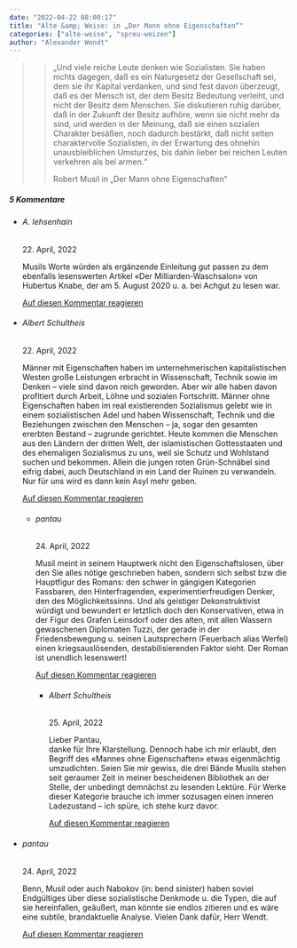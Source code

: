 ```yaml
---
date: "2022-04-22 08:00:17"
title: "Alte &amp; Weise: in „Der Mann ohne Eigenschaften“"
categories: ["alte-weise", "spreu-weizen"]
author: "Alexander Wendt"
---
```


>> „Und viele reiche Leute denken wie Sozialisten. Sie
>> haben nichts dagegen, daß es ein Naturgesetz der
>> Gesellschaft sei, dem sie ihr Kapital verdanken, und
>> sind fest davon überzeugt, daß es der Mensch ist,
>> der dem Besitz Bedeutung verleiht, und nicht der
>> Besitz dem Menschen. Sie diskutieren ruhig
>> darüber, daß in der Zukunft der Besitz aufhöre,
>> wenn sie nicht mehr da sind, und werden in der
>> Meinung, daß sie einen sozialen Charakter
>> besäßen, noch dadurch bestärkt, daß nicht selten
>> charaktervolle Sozialisten, in der Erwartung des
>> ohnehin unausbleiblichen Umsturzes, bis dahin
>> lieber bei reichen Leuten verkehren als bei armen.“
>> 
>> Robert Musil
>> in „Der Mann ohne Eigenschaften“

<!--more-->
<h5 class="comments-h">
5 Kommentare </h5>
<ul class="commentlist">
<li class="comment even thread-even depth-1 clearfix" id="li-comment-118128">
<h6 class="author">A. Iehsenhain</h6> <span class="date">22. April, 2022</span>



Musils Worte würden als ergänzende Einleitung gut passen zu dem ebenfalls lesenswerten Artikel «Der Milliarden-Waschsalon» von Hubertus Knabe, der am 5. August 2020 u. a. bei Achgut zu lesen war.

<a rel="nofollow" class="comment-reply-link" href="#comment-118128" data-commentid="118128" data-postid="15409" data-belowelement="comment-118128" data-respondelement="respond" data-replyto="Antworte auf A. Iehsenhain" aria-label="Antworte auf A. Iehsenhain">Auf diesen Kommentar reagieren</a> 


</li>
<li class="comment odd alt thread-odd thread-alt depth-1 clearfix" id="li-comment-118129">
<h6 class="author">Albert Schultheis</h6> <span class="date">22. April, 2022</span>



Männer mit Eigenschaften haben im unternehmerischen kapitalistischen Westen große Leistungen erbracht in Wissenschaft, Technik sowie im Denken &#8211; viele sind davon reich geworden. Aber wir alle haben davon profitiert durch Arbeit, Löhne und sozialen Fortschritt. Männer ohne Eigenschaften haben im real existierenden Sozialismus gelebt wie in einem sozialistischen Adel und haben Wissenschaft, Technik und die Beziehungen zwischen den Menschen &#8211; ja, sogar den gesamten ererbten Bestand &#8211; zugrunde gerichtet. Heute kommen die Menschen aus den Ländern der dritten Welt, der islamistischen Gottesstaaten und des ehemaligen Sozialismus zu uns, weil sie Schutz und Wohlstand suchen und bekommen. Allein die jungen roten Grün-Schnäbel sind eifrig dabei, auch Deutschland in ein Land der Ruinen zu verwandeln. Nur für uns wird es dann kein Asyl mehr geben.

<a rel="nofollow" class="comment-reply-link" href="#comment-118129" data-commentid="118129" data-postid="15409" data-belowelement="comment-118129" data-respondelement="respond" data-replyto="Antworte auf Albert Schultheis" aria-label="Antworte auf Albert Schultheis">Auf diesen Kommentar reagieren</a> 


<ul class="children">
<li class="comment even depth-2 clearfix" id="li-comment-118137">
<h6 class="author">pantau</h6> <span class="date">24. April, 2022</span>



Musil meint in seinem Hauptwerk nicht den Eigenschaftslosen, über den Sie alles nötige geschrieben haben, sondern sich selbst bzw die Hauptfigur des Romans: den schwer in gängigen Kategorien Fassbaren, den Hinterfragenden, experimentierfreudigen Denker, den des Möglichkeitssinns. Und als geistiger Dekonstruktivist würdigt und bewundert er letztlich doch den Konservativen, etwa in der Figur des Grafen Leinsdorf oder des alten, mit allen Wassern gewaschenen Diplomaten Tuzzi, der gerade in der Friedensbewegung u. seinen Lautsprechern (Feuerbach alias Werfel) einen kriegsauslösenden, destabilisierenden Faktor sieht. Der Roman ist unendlich lesenswert!

<a rel="nofollow" class="comment-reply-link" href="#comment-118137" data-commentid="118137" data-postid="15409" data-belowelement="comment-118137" data-respondelement="respond" data-replyto="Antworte auf pantau" aria-label="Antworte auf pantau">Auf diesen Kommentar reagieren</a> 


<ul class="children">
<li class="comment odd alt depth-3 clearfix" id="li-comment-118143">
<h6 class="author">Albert Schultheis</h6> <span class="date">25. April, 2022</span>



Lieber Pantau,<br>
danke für Ihre Klarstellung. Dennoch habe ich mir erlaubt, den Begriff des «Mannes ohne Eigenschaften» etwas eigenmächtig umzudichten. Seien Sie mir gewiss, die drei Bände Musils stehen seit geraumer Zeit in meiner bescheidenen Bibliothek an der Stelle, der unbedingt demnächst zu lesenden Lektüre. Für Werke dieser Kategorie brauche ich immer sozusagen einen inneren Ladezustand &#8211; ich spüre, ich stehe kurz davor.

<a rel="nofollow" class="comment-reply-link" href="#comment-118143" data-commentid="118143" data-postid="15409" data-belowelement="comment-118143" data-respondelement="respond" data-replyto="Antworte auf Albert Schultheis" aria-label="Antworte auf Albert Schultheis">Auf diesen Kommentar reagieren</a> 


</li>
</ul>
</li>
</ul>
</li>
<li class="comment even thread-even depth-1 clearfix" id="li-comment-118136">
<h6 class="author">pantau</h6> <span class="date">24. April, 2022</span>



Benn, Musil oder auch Nabokov (in: bend sinister) haben soviel Endgültiges über diese sozialistische Denkmode u. die Typen, die auf sie hereinfallen, geäußert, man könnte sie endlos zitieren und es wäre eine subtile, brandaktuelle Analyse. Vielen Dank dafür, Herr Wendt.

<a rel="nofollow" class="comment-reply-link" href="#comment-118136" data-commentid="118136" data-postid="15409" data-belowelement="comment-118136" data-respondelement="respond" data-replyto="Antworte auf pantau" aria-label="Antworte auf pantau">Auf diesen Kommentar reagieren</a> 


</li>
</ul>
